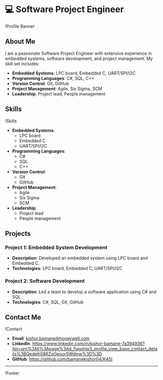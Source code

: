 # 💻 Software Project Engineer

!Profile Banner

## About Me

I am a passionate Software Project Engineer with extensive experience in embedded systems, software development, and project management. My skill set includes:

- **Embedded Systems**: LPC board, Embedded C, UART/SPI/I2C
- **Programming Languages**: C#, SQL, C++
- **Version Control**: Git, GitHub
- **Project Management**: Agile, Six Sigma, SCM
- **Leadership**: Project lead, People management

## Skills

!Skills

- **Embedded Systems**: 
  - LPC board
  - Embedded C
  - UART/SPI/I2C
- **Programming Languages**: 
  - C#
  - SQL
  - C++
- **Version Control**: 
  - Git
  - GitHub
- **Project Management**: 
  - Agile
  - Six Sigma
  - SCM
- **Leadership**: 
  - Project lead
  - People management

## Projects

### Project 1: Embedded System Development
- **Description**: Developed an embedded system using LPC board and Embedded C.
- **Technologies**: LPC board, Embedded C, UART/SPI/I2C

### Project 2: Software Development
- **Description**: Led a team to develop a software application using C# and SQL.
- **Technologies**: C#, SQL, Git, GitHub

## Contact Me

!Contact

- **Email**: kishor.bamane@honeywell.com
- **LinkedIn**: https://www.linkedin.com/in/kishor-bamane-7a394936?lipi=urn%3Ali%3Apage%3Ad_flagship3_profile_view_base_contact_details%3BQedelh58RZqGeoorSWdinw%3D%3D
- **GitHub**: https://github.com/bamanekishor04/K4SI

---

!Footer
